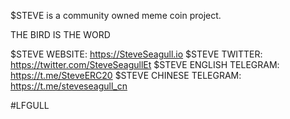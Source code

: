$STEVE is a community owned meme coin project.

THE BIRD IS THE WORD

$STEVE WEBSITE: https://SteveSeagull.io
$STEVE TWITTER: https://twitter.com/SteveSeagullEt
$STEVE ENGLISH TELEGRAM: https://t.me/SteveERC20
$STEVE CHINESE TELEGRAM: https://t.me/steveseagull_cn

#LFGULL
